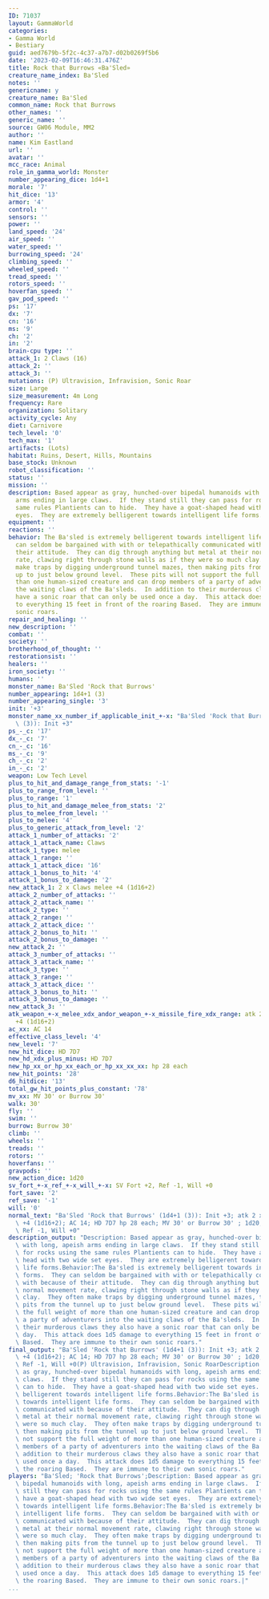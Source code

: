 ```yaml
---
ID: 71037
layout: GammaWorld
categories:
- Gamma World
- Bestiary
guid: aed7679b-5f2c-4c37-a7b7-d02b0269f5b6
date: '2023-02-09T16:46:31.476Z'
title: Rock that Burrows «Ba'Sled»
creature_name_index: Ba'Sled
notes: ''
genericname: y
creature_name: Ba'Sled
common_name: Rock that Burrows
other_names: ''
generic_name: ''
source: GW06 Module, MM2
author: ''
name: Kim Eastland
url: ''
avatar: ''
mcc_race: Animal
role_in_gamma_world: Monster
number_appearing_dice: 1d4+1
morale: '7'
hit_dice: '13'
armor: '4'
control: ''
sensors: ''
power: ''
land_speed: '24'
air_speed: ''
water_speed: ''
burrowing_speed: '24'
climbing_speed: ''
wheeled_speed: ''
tread_speed: ''
rotors_speed: ''
hoverfan_speed: ''
gav_pod_speed: ''
ps: '17'
dx: '7'
cn: '16'
ms: '9'
ch: '2'
in: '2'
brain-cpu type: ''
attack_1: 2 Claws (16)
attack_2: ''
attack_3: ''
mutations: (P) Ultravision, Infravision, Sonic Roar
size: Large
size_measurement: 4m Long
frequency: Rare
organization: Solitary
activity_cycle: Any
diet: Carnivore
tech_level: '0'
tech_max: '1'
artifacts: (Lots)
habitat: Ruins, Desert, Hills, Mountains
base_stock: Unknown
robot_classification: ''
status: ''
mission: ''
description: Based appear as gray, hunched-over bipedal humanoids with long, apeish
  arms ending in large claws.  If they stand still they can pass for rocks using the
  same rules Plantients can to hide.  They have a goat-shaped head with two wide set
  eyes.  They are extremely belligerent towards intelligent life forms.
equipment: ''
reactions: ''
behavior: The Ba'sled is extremely belligerent towards intelligent life forms.  They
  can seldom be bargained with with or telepathically communicated with because of
  their attitude.  They can dig through anything but metal at their normal movement
  rate, clawing right through stone walls as if they were so much clay.  They often
  make traps by digging underground tunnel mazes, then making pits from the tunnel
  up to just below ground level.  These pits will not support the full weight of more
  than one human-sized creature and can drop members of a party of adventurers into
  the waiting claws of the Ba'sleds.  In addition to their murderous claws they also
  have a sonic roar that can only be used once a day.  This attack does 1d5 damage
  to everything 15 feet in front of the roaring Based.  They are immune to their own
  sonic roars.
repair_and_healing: ''
new_description: ''
combat: ''
society: ''
brotherhood_of_thought: ''
restorationsist: ''
healers: ''
iron_society: ''
humans: ''
monster_name: Ba'Sled 'Rock that Burrows'
number_appearing: 1d4+1 (3)
number_appearing_single: '3'
init: '+3'
monster_name_xx_number_if_applicable_init_+-x: "Ba'Sled 'Rock that Burrows' (1d4+1\
  \ (3)): Init +3"
ps_-_c: '17'
dx_-_c: '7'
cn_-_c: '16'
ms_-_c: '9'
ch_-_c: '2'
in_-_c: '2'
weapon: Low Tech Level
plus_to_hit_and_damage_range_from_stats: '-1'
plus_to_range_from_level: ''
plus_to_range: '1'
plus_to_hit_and_damage_melee_from_stats: '2'
plus_to_melee_from_level: ''
plus_to_melee: '4'
plus_to_generic_attack_from_level: '2'
attack_1_number_of_attacks: '2'
attack_1_attack_name: Claws
attack_1_type: melee
attack_1_range: ''
attack_1_attack_dice: '16'
attack_1_bonus_to_hit: '4'
attack_1_bonus_to_damage: '2'
new_attack_1: 2 x Claws melee +4 (1d16+2)
attack_2_number_of_attacks: ''
attack_2_attack_name: ''
attack_2_type: ''
attack_2_range: ''
attack_2_attack_dice: ''
attack_2_bonus_to_hit: ''
attack_2_bonus_to_damage: ''
new_attack_2: ''
attack_3_number_of_attacks: ''
attack_3_attack_name: ''
attack_3_type: ''
attack_3_range: ''
attack_3_attack_dice: ''
attack_3_bonus_to_hit: ''
attack_3_bonus_to_damage: ''
new_attack_3: ''
atk_weapon_+-x_melee_xdx_andor_weapon_+-x_missile_fire_xdx_range: atk 2 x claws melee
  +4 (1d16+2)
ac_xx: AC 14
effective_class_level: '4'
new_level: '7'
new_hit_dice: HD 7D7
new_hd_xdx_plus_minus: HD 7D7
new_hp_xx_or_hp_xx_each_or_hp_xx_xx_xx: hp 28 each
new_hit_points: '28'
d6_hitdice: '13'
total_gw_hit_points_plus_constant: '78'
mv_xx: MV 30' or Burrow 30'
walk: 30'
fly: ''
swim: ''
burrow: Burrow 30'
climb: ''
wheels: ''
treads: ''
rotors: ''
hoverfans: ''
gravpods: ''
new_action_dice: 1d20
sv_fort_+-x_ref_+-x_will_+-x: SV Fort +2, Ref -1, Will +0
fort_save: '2'
ref_save: '-1'
will: '0'
normal_text: "Ba'Sled 'Rock that Burrows' (1d4+1 (3)): Init +3; atk 2 x claws melee\
  \ +4 (1d16+2); AC 14; HD 7D7 hp 28 each; MV 30' or Burrow 30' ; 1d20; SV Fort +2,\
  \ Ref -1, Will +0"
description_output: "Description: Based appear as gray, hunched-over bipedal humanoids\
  \ with long, apeish arms ending in large claws.  If they stand still they can pass\
  \ for rocks using the same rules Plantients can to hide.  They have a goat-shaped\
  \ head with two wide set eyes.  They are extremely belligerent towards intelligent\
  \ life forms.Behavior:The Ba'sled is extremely belligerent towards intelligent life\
  \ forms.  They can seldom be bargained with with or telepathically communicated\
  \ with because of their attitude.  They can dig through anything but metal at their\
  \ normal movement rate, clawing right through stone walls as if they were so much\
  \ clay.  They often make traps by digging underground tunnel mazes, then making\
  \ pits from the tunnel up to just below ground level.  These pits will not support\
  \ the full weight of more than one human-sized creature and can drop members of\
  \ a party of adventurers into the waiting claws of the Ba'sleds.  In addition to\
  \ their murderous claws they also have a sonic roar that can only be used once a\
  \ day.  This attack does 1d5 damage to everything 15 feet in front of the roaring\
  \ Based.  They are immune to their own sonic roars."
final_output: "Ba'Sled 'Rock that Burrows' (1d4+1 (3)): Init +3; atk 2 x claws melee\
  \ +4 (1d16+2); AC 14; HD 7D7 hp 28 each; MV 30' or Burrow 30' ; 1d20; SV Fort +2,\
  \ Ref -1, Will +0(P) Ultravision, Infravision, Sonic RoarDescription: Based appear\
  \ as gray, hunched-over bipedal humanoids with long, apeish arms ending in large\
  \ claws.  If they stand still they can pass for rocks using the same rules Plantients\
  \ can to hide.  They have a goat-shaped head with two wide set eyes.  They are extremely\
  \ belligerent towards intelligent life forms.Behavior:The Ba'sled is extremely belligerent\
  \ towards intelligent life forms.  They can seldom be bargained with with or telepathically\
  \ communicated with because of their attitude.  They can dig through anything but\
  \ metal at their normal movement rate, clawing right through stone walls as if they\
  \ were so much clay.  They often make traps by digging underground tunnel mazes,\
  \ then making pits from the tunnel up to just below ground level.  These pits will\
  \ not support the full weight of more than one human-sized creature and can drop\
  \ members of a party of adventurers into the waiting claws of the Ba'sleds.  In\
  \ addition to their murderous claws they also have a sonic roar that can only be\
  \ used once a day.  This attack does 1d5 damage to everything 15 feet in front of\
  \ the roaring Based.  They are immune to their own sonic roars."
players: "Ba'Sled; 'Rock that Burrows';Description: Based appear as gray, hunched-over\
  \ bipedal humanoids with long, apeish arms ending in large claws.  If they stand\
  \ still they can pass for rocks using the same rules Plantients can to hide.  They\
  \ have a goat-shaped head with two wide set eyes.  They are extremely belligerent\
  \ towards intelligent life forms.Behavior:The Ba'sled is extremely belligerent towards\
  \ intelligent life forms.  They can seldom be bargained with with or telepathically\
  \ communicated with because of their attitude.  They can dig through anything but\
  \ metal at their normal movement rate, clawing right through stone walls as if they\
  \ were so much clay.  They often make traps by digging underground tunnel mazes,\
  \ then making pits from the tunnel up to just below ground level.  These pits will\
  \ not support the full weight of more than one human-sized creature and can drop\
  \ members of a party of adventurers into the waiting claws of the Ba'sleds.  In\
  \ addition to their murderous claws they also have a sonic roar that can only be\
  \ used once a day.  This attack does 1d5 damage to everything 15 feet in front of\
  \ the roaring Based.  They are immune to their own sonic roars.|"
...
```


